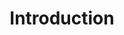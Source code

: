 ---
layout: chapter
title: Introduction
description: ""
status: stub
pct_complete: "0%"
last_modified: "2016-11-02"
is_section: true
---